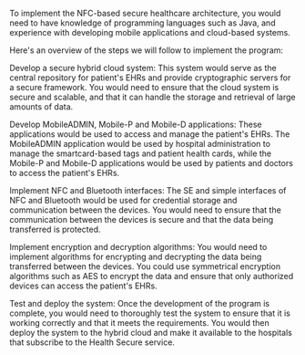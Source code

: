 To implement the NFC-based secure healthcare architecture, you would need to have knowledge of programming languages such as Java, and experience with developing mobile applications and cloud-based systems.

Here's an overview of the steps we will follow to implement the program:

Develop a secure hybrid cloud system: This system would serve as the central repository for patient's EHRs and provide cryptographic servers for a secure framework. You would need to ensure that the cloud system is secure and scalable, and that it can handle the storage and retrieval of large amounts of data.

Develop MobileADMIN, Mobile-P and Mobile-D applications: These applications would be used to access and manage the patient's EHRs. The MobileADMIN application would be used by hospital administration to manage the smartcard-based tags and patient health cards, while the Mobile-P and Mobile-D applications would be used by patients and doctors to access the patient's EHRs.

Implement NFC and Bluetooth interfaces: The SE and simple interfaces of NFC and Bluetooth would be used for credential storage and communication between the devices. You would need to ensure that the communication between the devices is secure and that the data being transferred is protected.

Implement encryption and decryption algorithms: You would need to implement algorithms for encrypting and decrypting the data being transferred between the devices. You could use symmetrical encryption algorithms such as AES to encrypt the data and ensure that only authorized devices can access the patient's EHRs.

Test and deploy the system: Once the development of the program is complete, you would need to thoroughly test the system to ensure that it is working correctly and that it meets the requirements. You would then deploy the system to the hybrid cloud and make it available to the hospitals that subscribe to the Health Secure service.
